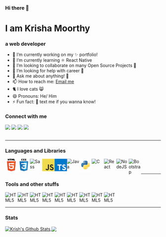 ### Hi there 👋
# I am Krisha Moorthy
### a web developer

- 🔭 I’m currently working on my ✨ portfolio!
- 🌱 I’m currently learning ⚛ React Native
- 👯 I’m looking to collaborate on many Open Source Projects 💖
- 🤔 I’m looking for help with career 🏢
- 💬 Ask me about anything! 🤗
- 📫 How to reach me: [Email me](mailto:akrishnamoorthy007@gmail.com)
- 🐈 I love cats 😸
- 😄 Pronouns: He/ Him
- ⚡ Fun fact: 📲 text me if you wanna know!


### Connect with me

[<img src="https://img.shields.io/badge/twitter-%231DA1F2.svg?&style=for-the-badge&logo=twitter&logoColor=white" />][twitter]
[<img src="https://img.shields.io/badge/linkedin-%230077B5.svg?&style=for-the-badge&logo=linkedin&logoColor=white" />][LinkedIn]
[<img src = "https://img.shields.io/badge/instagram-%23E4405F.svg?&style=for-the-badge&logo=instagram&logoColor=white">][Instagram] 
[<img src = "https://img.shields.io/badge/facebook-%231877F2.svg?&style=for-the-badge&logo=facebook&logoColor=white">][Facebook]
<br />
<br />
<hr />

### Languages and Libraries

<img align="left" alt="HTML5" width="40px" src="https://raw.githubusercontent.com/github/explore/80688e429a7d4ef2fca1e82350fe8e3517d3494d/topics/html/html.png" />
<img align="left" alt="CSS3" width="40px" src="https://raw.githubusercontent.com/github/explore/80688e429a7d4ef2fca1e82350fe8e3517d3494d/topics/css/css.png" />
<img align="left" alt="Sass" width="40px" src="https://raw.githubusercontent.com/sank2000/Tech-stuffs/master/PNG/sass.png" />
<img align="left" alt="JS" width="40px" src="https://raw.githubusercontent.com/github/explore/80688e429a7d4ef2fca1e82350fe8e3517d3494d/topics/javascript/javascript.png" />
<img align="left" alt="TS" width="40px" src="https://raw.githubusercontent.com/github/explore/80688e429a7d4ef2fca1e82350fe8e3517d3494d/topics/typescript/typescript.png" />
<img align="left" alt="Java" width="40px" src="https://raw.githubusercontent.com/sank2000/Tech-stuffs/master/PNG/java.png" />
<img align="left" alt="Python" width="40px" src="https://raw.githubusercontent.com/github/explore/80688e429a7d4ef2fca1e82350fe8e3517d3494d/topics/python/python.png" />
<img align="left" alt="C" width="40px" src="https://raw.githubusercontent.com/sank2000/Tech-stuffs/master/PNG/c.png" />
<img align="left" alt="React" width="40px" src="https://raw.githubusercontent.com/sank2000/Tech-stuffs/master/PNG/react.png" />
<img align="left" alt="NodeJS" width="40px" src="https://raw.githubusercontent.com/sank2000/Tech-stuffs/master/PNG/node-dot-js.png" />
<img align="left" alt="Bootstrap" width="40px" src="https://raw.githubusercontent.com/sank2000/Tech-stuffs/master/PNG/bootstrap.png" />
<br />
<br />
<hr />

### Tools and other stuffs

<img align="left" alt="HTML5" width="40px" src="https://raw.githubusercontent.com/sank2000/Tech-stuffs/master/PNG/git.png" />
<img align="left" alt="HTML5" width="40px" src="https://raw.githubusercontent.com/sank2000/Tech-stuffs/master/PNG/npm.png" />
<img align="left" alt="HTML5" width="40px" src="https://raw.githubusercontent.com/sank2000/Tech-stuffs/master/PNG/mongodb.png" />
<img align="left" alt="HTML5" width="40px" src="https://raw.githubusercontent.com/sank2000/Tech-stuffs/master/PNG/firebase.png" />
<img align="left" alt="HTML5" width="40px" src="https://raw.githubusercontent.com/sank2000/Tech-stuffs/master/PNG/mysql.png" />
<img align="left" alt="HTML5" width="40px" src="https://raw.githubusercontent.com/sank2000/Tech-stuffs/master/PNG/heroku.png" />
<img align="left" alt="HTML5" width="40px" src="https://raw.githubusercontent.com/sank2000/Tech-stuffs/master/PNG/netlify.png" />
<img align="left" alt="HTML5" width="40px" src="https://raw.githubusercontent.com/sank2000/Tech-stuffs/master/PNG/visualstudiocode.png" />
<img align="left" alt="HTML5" width="40px" src="https://raw.githubusercontent.com/sank2000/Tech-stuffs/master/PNG/figma.png" />
<br />
<br />
<hr />

### Stats
<a href="#stats">
<img align="center" alt="Krish's Github Stats" src="https://gh-readme-stats.krish-the-dev.vercel.app/api?username=KrishnaMoorthy12&show_icons=true&count_private=true" />
</a>
  
<a href="#stats">
<img align="center" src = "https://gh-readme-stats.krish-the-dev.vercel.app/api/top-langs/?username=KrishnaMoorthy12&layout=compact" />
</a>

[twitter]: https://twitter.com/krish_the_dev
[LinkedIn]: https://www.linkedin.com/in/krishna-moorthy-80b0a01a1/
[Instagram]: https://www.instagram.com/cat_man_krish
[Facebook]: https://www.facebook.com/akrishnamoorthy007
